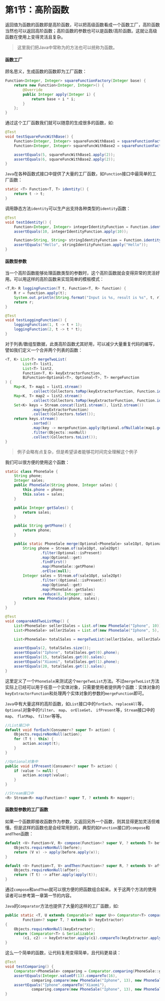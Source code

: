 # 第1节：高阶函数

返回值为函数的函数即是高阶函数，可以把高级函数看成一个函数工厂，高阶函数当然也可以返回高阶函数；高阶函数的参数也可以是函数/高阶函数。这就让高级函数在使用上变得灵活且复杂。

> 这里我们把Java中常称为的方法也可以统称为函数。

#### 函数工厂

顾名思义，生成函数的函数即为工厂函数：

```java
Function<Integer, Integer> squareFunctionFactory(Integer base) {
    return new Function<Integer, Integer>() {
        @Override
        public Integer apply(Integer i) {
            return base + i * i;
        }
    };
}
```

通过这个工厂函数我们就可以随意的生成很多的函数，如:

```java
@Test
void testSquareFuncWithBase() {
    Function<Integer, Integer> squareFuncWithBase1 = squareFunctionFactory(1);
    Function<Integer, Integer> squareFuncWithBase2 = squareFunctionFactory(2);

    assertEquals(5, squareFuncWithBase1.apply(2));
    assertEquals(6, squareFuncWithBase2.apply(2));
}
```

`Java`在各种函数式接口中提供了大量的工厂函数，如`Function`接口中最简单的工厂函数：

```java
static <T> Function<T, T> identity() {
    return t -> t;
}
```

调用静态方法`identity`可以生产出支持各种类型的`identity`函数：

```java
@Test
void testIdentity() {
    Function<Integer, Integer> integerIdentityFunction = Function.identity();
    assertEquals(10, integerIdentityFunction.apply(10));

    Function<String, String> stringIdentityFunction = Function.identity();
    assertEquals("Hello", stringIdentityFunction.apply("Hello"));
}
```

#### 函数型参数

当一个高阶函数能够处理函数类型的参数时，这个高阶函数就会变得异常的灵活好用。可以用这样的高阶函数来实现简单的模板模式：

```java
<T,R> R loggingFunction(T t, Function<T, R> function) {
    R r = function.apply(t);
    System.out.println(String.format("Input is %s, result is %s", t, r));
    return r;
}

@Test
void testLoggingFunction() {
    loggingFunction(1, t -> t + 1);
    loggingFunction(2, t -> t * t);
}
```

对于列表/数组型数据，此类高阶函数尤其好用，可以减少大量重复代码的编写，譬如我们定义一个合并两个列表的函数：

```java
<T, K> List<T> mergeTwoList(
        List<T> list1,
        List<T> list2,
        Function<T, K> keyExtractorFunction,
        BiFunction<Optional<T>, Optional<T>, T> mergeFunction
) {
    Map<K, T> map1 = list1.stream()
            .collect(Collectors.toMap(keyExtractorFunction, Function.identity()));
    Map<K, T> map2 = list2.stream()
            .collect(Collectors.toMap(keyExtractorFunction, Function.identity()));
    Set<K> keys = Stream.concat(list1.stream(), list2.stream())
            .map(keyExtractorFunction)
            .collect(Collectors.toSet());
    return keys.stream()
            .sorted()
            .map(key -> mergeFunction.apply(Optional.ofNullable(map1.get(key)), Optional.ofNullable(map2.get(key))))
            .filter(Objects::nonNull)
            .collect(Collectors.toList());
}
```

> 例子会略有点复杂，但是希望读者能够花时间完全理解这个例子

我们可以很方便的使用这个函数：

```java
static class PhoneSale {
    String phone;
    Integer sales;
    public PhoneSale(String phone, Integer sales) {
        this.phone = phone;
        this.sales = sales;
    }

    public Integer getSales() {
        return sales;
    }

    public String getPhone() {
        return phone;
    }

    public static PhoneSale merge(Optional<PhoneSale> sale1Opt, Optional<PhoneSale> sale2Opt) {
        String phone = Stream.of(sale1Opt, sale2Opt)
                .filter(Optional::isPresent)
                .map(Optional::get)
                .findFirst()
                .map(PhoneSale::getPhone)
                .orElse(null);
        Integer sales = Stream.of(sale1Opt, sale2Opt)
                .filter((Optional::isPresent))
                .map(Optional::get)
                .map(PhoneSale::getSales)
                .reduce(0, Integer::sum);
        return new PhoneSale(phone, sales);
    }
}

@Test
void compareAddTwoListMap() {
    List<PhoneSale> seller1Sales = List.of(new PhoneSale("Iphone", 10));
    List<PhoneSale> seller2Sales = List.of(new PhoneSale("Iphone", 5), new PhoneSale("Xiaomi", 20));

    List<PhoneSale> totalSales = mergeTwoList(seller1Sales, seller2Sales, PhoneSale::getPhone, PhoneSale::merge);

    assertEquals(2, totalSales.size());
    assertEquals("Iphone", totalSales.get(0).phone);
    assertEquals(15, totalSales.get(0).sales);
    assertEquals("Xiaomi", totalSales.get(1).phone);
    assertEquals(20, totalSales.get(1).sales);
}
```

这里定义了一个`PhoneSale`来测试这个`mergeTwoList`方法。不过`mergeTwoList`方法实际上已经可以用于任意一个实体对象，只需要使用者提供两个函数：实体对象的`keyExtractorFunction`和处理两个实体对象的参数的`mergeFunction`即可。

`Java`中有大量这样的高阶函数，如`List`接口中的`forEach`、`replaceAll`等，`Optional`对象中的`filter`、 `map`、 `orElseGet`、 `ifPresent`等，`Stream`接口中的`map`、 `flatMap`、 `filter`等等。

```java
//List接口中
default void forEach(Consumer<? super T> action) {
    Objects.requireNonNull(action);
    for (T t : this) {
        action.accept(t);
    }
}

//Optional对象中
public void ifPresent(Consumer<? super T> action) {
    if (value != null) {
        action.accept(value);
    }
}

//Stream接口中
<R> Stream<R> map(Function<? super T, ? extends R> mapper);
```

#### 函数型参数的工厂函数

如果一个函数即接收函数作为参数，又返回另外一个函数，则其显得更加灵活但难懂。但是这样的函数也是会经常用到的，典型的如`Function`接口的`compose`和`andThen`函数：

```java
default <V> Function<V, R> compose(Function<? super V, ? extends T> before) {
    Objects.requireNonNull(before);
    return (V v) -> apply(before.apply(v));
}

default <V> Function<T, V> andThen(Function<? super R, ? extends V> after) {
    Objects.requireNonNull(after);
    return (T t) -> after.apply(apply(t));
}
```

通过`compose`和`andThen`就可以很方便的把函数组合起来。关于这两个方法的使用读者可以参考第一章第一节的内容。

`Java`的`Comparator`方法也提供了大量的这样的工厂函数，如:

```java
public static <T, U extends Comparable<? super U>> Comparator<T> comparing(
        Function<? super T, ? extends U> keyExtractor)
{
    Objects.requireNonNull(keyExtractor);
    return (Comparator<T> & Serializable)
        (c1, c2) -> keyExtractor.apply(c1).compareTo(keyExtractor.apply(c2));
}
```

这么一个简单的函数，让代码复用变得简单，且代码更易读：

```java
@Test
void testComparing() {
    Comparator<PhoneSale> comparing = Comparator.comparing(PhoneSale::getPhone).thenComparing(PhoneSale::getSales);
    assertEquals(Integer.valueOf(13).compareTo(16),
            comparing.compare(new PhoneSale("Iphone", 13), new PhoneSale("Iphone",16)));
    assertEquals("Iphone".compareTo("Xiaomi"),
            comparing.compare(new PhoneSale("Iphone", 13), new PhoneSale("Xiaomi",13)));
}
```






